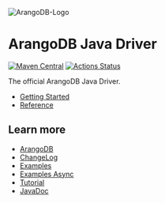 ![ArangoDB-Logo](https://docs.arangodb.com/assets/arangodb_logo_2016_inverted.png)

# ArangoDB Java Driver

[![Maven Central](https://maven-badges.herokuapp.com/maven-central/com.arangodb/arangodb-java-driver/badge.svg)](https://maven-badges.herokuapp.com/maven-central/com.arangodb/arangodb-java-driver)
[![Actions Status](https://github.com/arangodb/arangodb-java-driver/workflows/Java%20CI/badge.svg)](https://github.com/arangodb/arangodb-java-driver/actions)

The official ArangoDB Java Driver.

- [Getting Started](docs/Drivers/Java/GettingStarted/README.md)
- [Reference](docs/Drivers/Java/Reference/README.md)

## Learn more

- [ArangoDB](https://www.arangodb.com/)
- [ChangeLog](ChangeLog.md)
- [Examples](src/test/java/com/arangodb/example)
- [Examples Async](src/test/java/com/arangodb/async/example)
- [Tutorial](https://www.arangodb.com/tutorials/tutorial-sync-java-driver/)
- [JavaDoc](http://arangodb.github.io/arangodb-java-driver/javadoc-6_3)
